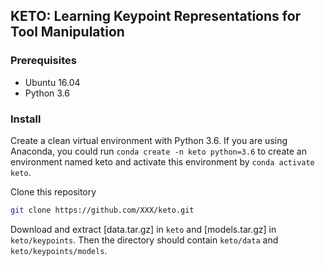 ## KETO: Learning Keypoint Representations for Tool Manipulation

### Prerequisites
- Ubuntu 16.04
- Python 3.6

### Install

Create a clean virtual environment with Python 3.6. If you are using Anaconda, you could run `conda create -n keto python=3.6` to create an environment named keto and activate this environment by `conda activate keto`.

Clone this repository
```bash
git clone https://github.com/XXX/keto.git
```

Download and extract [data.tar.gz] in `keto` and [models.tar.gz] in `keto/keypoints`. Then the directory should contain `keto/data` and `keto/keypoints/models`. 
